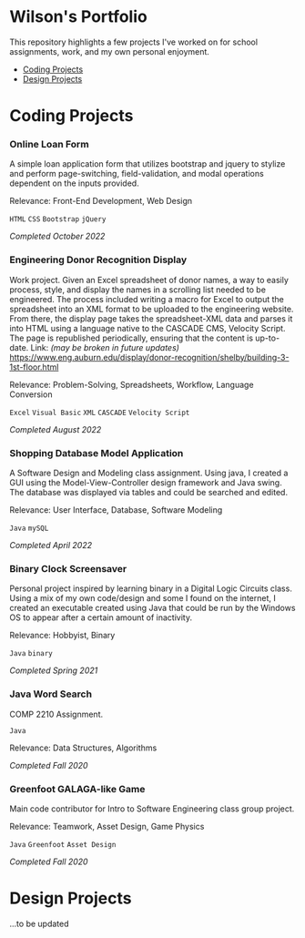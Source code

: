# Wilson's Portfolio

This repository highlights a few projects I've worked on for school assignments, work, and my own personal enjoyment. 

* [Coding Projects](#coding-projects)
* [Design Projects](#design-projects)

# Coding Projects

### Online Loan Form

A simple loan application form that utilizes bootstrap and jquery to stylize and perform page-switching, field-validation, and modal operations dependent on the inputs provided.

Relevance: Front-End Development, Web Design

`HTML` `CSS` `Bootstrap` `jQuery`

*Completed October 2022*


### Engineering Donor Recognition Display

Work project. Given an Excel spreadsheet of donor names, a way to easily process, style, and display the names in a scrolling list needed to be engineered. The process included writing a macro for Excel to output the spreadsheet into an XML format to be uploaded to the engineering website. From there, the display page takes the spreadsheet-XML data and parses it into HTML using a language native to the CASCADE CMS, Velocity Script. The page is republished periodically, ensuring that the content is up-to-date. Link: *(may be broken in future updates)* https://www.eng.auburn.edu/display/donor-recognition/shelby/building-3-1st-floor.html

Relevance: Problem-Solving, Spreadsheets, Workflow, Language Conversion

`Excel` `Visual Basic` `XML` `CASCADE` `Velocity Script`

*Completed August 2022*


### Shopping Database Model Application

A Software Design and Modeling class assignment. Using java, I created a GUI using the Model-View-Controller design framework and Java swing. The database was displayed via tables and could be searched and edited. 

Relevance: User Interface, Database, Software Modeling

`Java` `mySQL`

*Completed April 2022*

### Binary Clock Screensaver

Personal project inspired by learning binary in a Digital Logic Circuits class. Using a mix of my own code/design and some I found on the internet, I created an executable created using Java that could be run by the Windows OS to appear after a certain amount of inactivity.

Relevance: Hobbyist, Binary

`Java` `binary`

*Completed Spring 2021*

### Java Word Search

COMP 2210 Assignment.

`Java`

Relevance: Data Structures, Algorithms

*Completed Fall 2020*

### Greenfoot GALAGA-like Game

Main code contributor for Intro to Software Engineering class group project. 

Relevance: Teamwork, Asset Design, Game Physics

`Java` `Greenfoot` `Asset Design`

*Completed Fall 2020*

# Design Projects

...to be updated
